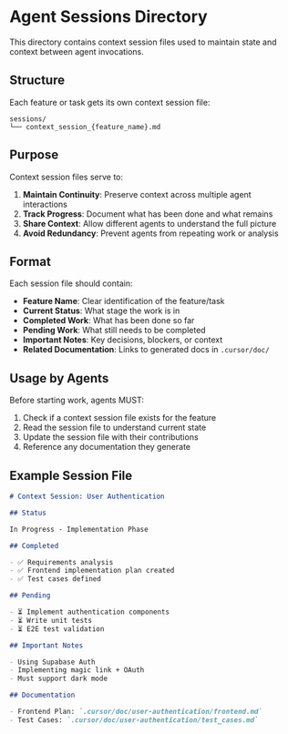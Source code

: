 # Agent Sessions Directory

This directory contains context session files used to maintain state and context between agent invocations.

## Structure

Each feature or task gets its own context session file:

```
sessions/
└── context_session_{feature_name}.md
```

## Purpose

Context session files serve to:

1. **Maintain Continuity**: Preserve context across multiple agent interactions
2. **Track Progress**: Document what has been done and what remains
3. **Share Context**: Allow different agents to understand the full picture
4. **Avoid Redundancy**: Prevent agents from repeating work or analysis

## Format

Each session file should contain:

- **Feature Name**: Clear identification of the feature/task
- **Current Status**: What stage the work is in
- **Completed Work**: What has been done so far
- **Pending Work**: What still needs to be completed
- **Important Notes**: Key decisions, blockers, or context
- **Related Documentation**: Links to generated docs in `.cursor/doc/`

## Usage by Agents

Before starting work, agents MUST:

1. Check if a context session file exists for the feature
2. Read the session file to understand current state
3. Update the session file with their contributions
4. Reference any documentation they generate

## Example Session File

```markdown
# Context Session: User Authentication

## Status

In Progress - Implementation Phase

## Completed

- ✅ Requirements analysis
- ✅ Frontend implementation plan created
- ✅ Test cases defined

## Pending

- ⏳ Implement authentication components
- ⏳ Write unit tests
- ⏳ E2E test validation

## Important Notes

- Using Supabase Auth
- Implementing magic link + OAuth
- Must support dark mode

## Documentation

- Frontend Plan: `.cursor/doc/user-authentication/frontend.md`
- Test Cases: `.cursor/doc/user-authentication/test_cases.md`
```
